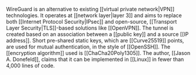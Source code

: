 WireGuard is an alternative to existing [[virtual private network|VPN]] technologies. It operates at [[network layer|layer 3]] and aims to replace both [[Internet Protocol Security|IPsec]] and open-source, [[Transport Layer Security|TLS]]-based solutions like [[OpenVPN]]. The tunnel is created based on an association between a [[public key]] and a source [[IP address]]. Short pre-shared static keys, which are [[Curve25519]] points, are used for mutual authentication, in the style of [[OpenSSH]]. The [[encryption algorithm]] used is [[ChaCha20Poly1305]]. The author, [[Jason A. Donefeld]], claims that it can be implemented in [[Linux]] in fewer than 4,000 lines of code.
